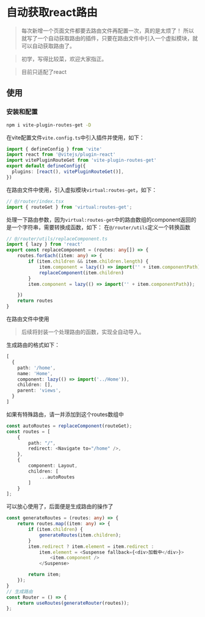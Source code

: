 # 自动获取react路由

>每次新增一个页面文件都要去路由文件再配置一次，真的是太烦了！
所以就写了一个自动获取路由的插件，只要在路由文件中引入一个虚拟模块，就可以自动获取路由了。

> 初学，写得比较菜，欢迎大家指正。

> 目前只适配了react
## 使用

### 安装和配置
```bash
npm i vite-plugin-routes-get -D
```
在vite配置文件`vite.config.ts`中引入插件并使用，如下：
```ts
import { defineConfig } from 'vite'
import react from '@vitejs/plugin-react'
import vitePluginRouteGet from 'vite-plugin-routes-get'
export default defineConfig({
  plugins: [react(), vitePluginRouteGet()],
})
```
在路由文件中使用，引入虚拟模块`virtual:routes-get`，如下：
```ts
// @/router/index.tsx
import { routeGet } from 'virtual:routes-get';
```
处理一下路由参数，因为`virtual:routes-get`中的路由数组的component返回的是一个字符串，需要转换成函数，如下：
在`@/router/utils`定义一个转换函数
```ts
// @/router/utils/replaceComponent.ts
import { lazy } from 'react'
export const replaceComponent = (routes: any[]) => {
    routes.forEach((item: any) => {
        if (item.children && item.children.length) {
            item.component = lazy(() => import('' + item.componentPath));
            replaceComponent(item.children)
        }
        item.component = lazy(() => import('' + item.componentPath));

    })
    return routes
}
```
在路由文件中使用
> 后续将封装一个处理路由的函数，实现全自动导入。

生成路由的格式如下：
```ts
[
  {
    path: '/home',
    name: 'Home',
    component: lazy(() => import('../Home')),
    children: [],
    parent: 'views',
  }
]
```

如果有特殊路由，请一并添加到这个routes数组中
```ts
const autoRoutes = replaceComponent(routeGet);
const routes = [
    {
        path: "/",
        redirect: <Navigate to="/home" />,
    },
    {
        component: Layout,
        children: [
            ...autoRoutes
        ]
    }
];
```
可以放心使用了，后面便是生成路由的操作了
```ts
const generateRoutes = (routes: any) => {
    return routes.map((item: any) => {
        if (item.children) {
            generateRoutes(item.children);
        }
        item.redirect ? item.element = item.redirect :
            item.element = <Suspense fallback={<div>加载中</div>}>
                <item.component />
            </Suspense>

        return item;
    });
}
// 生成路由
const Router = () => {
    return useRoutes(generateRouter(routes));
};
```
